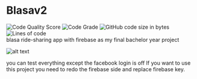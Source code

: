# Blasav2
![Code Quality Score](https://api.codiga.io/project/31499/score/svg)
![Code Grade](https://api.codiga.io/project/31499/status/svg) 
<img alt="GitHub code size in bytes" src="https://img.shields.io/github/languages/code-size/OmaarElAmri/Blasa.v2">
<img alt="Lines of code" src="https://img.shields.io/tokei/lines/GITHUB/omaarelamri/Blasav2"> <br>
blasa ride-sharing app with firebase as my final bachelor year project 

![alt text](https://github.com/OmaarElAmri/Blasav2/blob/master/blasa.gif)


you can test everything except the facebook login is off 
If you want to use this project you need to redo the firebase side and replace firebase key.
